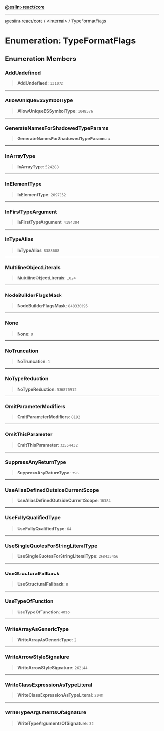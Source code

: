 [**@eslint-react/core**](../../README.md)

***

[@eslint-react/core](../../README.md) / [\<internal\>](../README.md) / TypeFormatFlags

# Enumeration: TypeFormatFlags

## Enumeration Members

### AddUndefined

> **AddUndefined**: `131072`

***

### AllowUniqueESSymbolType

> **AllowUniqueESSymbolType**: `1048576`

***

### GenerateNamesForShadowedTypeParams

> **GenerateNamesForShadowedTypeParams**: `4`

***

### InArrayType

> **InArrayType**: `524288`

***

### InElementType

> **InElementType**: `2097152`

***

### InFirstTypeArgument

> **InFirstTypeArgument**: `4194304`

***

### InTypeAlias

> **InTypeAlias**: `8388608`

***

### MultilineObjectLiterals

> **MultilineObjectLiterals**: `1024`

***

### NodeBuilderFlagsMask

> **NodeBuilderFlagsMask**: `848330095`

***

### None

> **None**: `0`

***

### NoTruncation

> **NoTruncation**: `1`

***

### NoTypeReduction

> **NoTypeReduction**: `536870912`

***

### OmitParameterModifiers

> **OmitParameterModifiers**: `8192`

***

### OmitThisParameter

> **OmitThisParameter**: `33554432`

***

### SuppressAnyReturnType

> **SuppressAnyReturnType**: `256`

***

### UseAliasDefinedOutsideCurrentScope

> **UseAliasDefinedOutsideCurrentScope**: `16384`

***

### UseFullyQualifiedType

> **UseFullyQualifiedType**: `64`

***

### UseSingleQuotesForStringLiteralType

> **UseSingleQuotesForStringLiteralType**: `268435456`

***

### UseStructuralFallback

> **UseStructuralFallback**: `8`

***

### UseTypeOfFunction

> **UseTypeOfFunction**: `4096`

***

### WriteArrayAsGenericType

> **WriteArrayAsGenericType**: `2`

***

### WriteArrowStyleSignature

> **WriteArrowStyleSignature**: `262144`

***

### WriteClassExpressionAsTypeLiteral

> **WriteClassExpressionAsTypeLiteral**: `2048`

***

### WriteTypeArgumentsOfSignature

> **WriteTypeArgumentsOfSignature**: `32`
